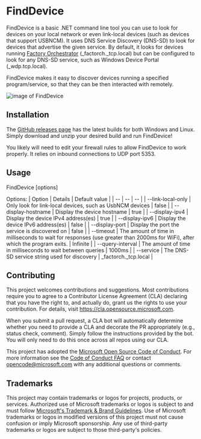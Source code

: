 # FindDevice

FindDevice is a basic .NET command line tool you can use to look for devices on your local network or even link-local devices (such as devices that support USBNCM). It uses DNS Service Discovery (DNS-SD) to look for devices that advertise the given service. By default, it looks for devices running [Factory Orchestrator](https://github.com/microsoft/FactoryOrchestrator) (_factorch._tcp.local) but can be configured to look for any DNS-SD service, such as Windows Device Portal (_wdp.tcp.local).

FindDevice makes it easy to discover devices running a specified program/service, so that they can be then interacted with remotely.

![image of FindDevice](https://user-images.githubusercontent.com/31931010/117501891-8c7b0f00-af33-11eb-94d7-6b4ee4b6e090.png)

## Installation
The [GitHub releases page](https://github.com/microsoft/FindDevice/releases) has the latest builds for both Windows and Linux. Simply download and unzip your desired build and run FindDevice!

You likely will need to edit your firewall rules to allow FindDevice to work properly. It relies on inbound connections to UDP port 5353.

## Usage
  FindDevice [options]

Options:
| Option |  Details | Default value |
| -- | -- | -- |
| --link-local-only | Only look for link-local devices, such as UsbNCM devices | false |
| --display-hostname | Display the device hostname | true |
| --display-ipv4 | Display the device IPv4 address(es) | true |
| --display-ipv6 | Display the device IPv6 address(es) | false |
| --display-port | Display the port the service is discovered on | false |
| --timeout <timeout> | The amount of time in milliseconds to wait for responses (use greater than 2000ms for WiFi), after which the program exits. | Infinite |
| --query-interval <query-interval> | The amount of time in milliseconds to wait between queries | 1000ms |
| --service <service> | The DNS-SD service string used for discovery | _factorch._tcp.local |
  
## Contributing

This project welcomes contributions and suggestions.  Most contributions require you to agree to a
Contributor License Agreement (CLA) declaring that you have the right to, and actually do, grant us
the rights to use your contribution. For details, visit https://cla.opensource.microsoft.com.

When you submit a pull request, a CLA bot will automatically determine whether you need to provide
a CLA and decorate the PR appropriately (e.g., status check, comment). Simply follow the instructions
provided by the bot. You will only need to do this once across all repos using our CLA.

This project has adopted the [Microsoft Open Source Code of Conduct](https://opensource.microsoft.com/codeofconduct/).
For more information see the [Code of Conduct FAQ](https://opensource.microsoft.com/codeofconduct/faq/) or
contact [opencode@microsoft.com](mailto:opencode@microsoft.com) with any additional questions or comments.

## Trademarks

This project may contain trademarks or logos for projects, products, or services. Authorized use of Microsoft 
trademarks or logos is subject to and must follow 
[Microsoft's Trademark & Brand Guidelines](https://www.microsoft.com/en-us/legal/intellectualproperty/trademarks/usage/general).
Use of Microsoft trademarks or logos in modified versions of this project must not cause confusion or imply Microsoft sponsorship.
Any use of third-party trademarks or logos are subject to those third-party's policies.
